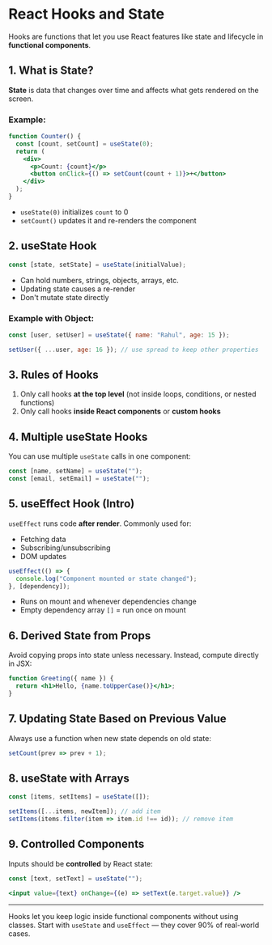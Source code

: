 # React Hooks and State

Hooks are functions that let you use React features like state and lifecycle in **functional components**.

## 1. What is State?

**State** is data that changes over time and affects what gets rendered on the screen.

### Example:

```jsx
function Counter() {
  const [count, setCount] = useState(0);
  return (
    <div>
      <p>Count: {count}</p>
      <button onClick={() => setCount(count + 1)}>+</button>
    </div>
  );
}
````

* `useState(0)` initializes `count` to 0
* `setCount()` updates it and re-renders the component

## 2. useState Hook

```js
const [state, setState] = useState(initialValue);
```

* Can hold numbers, strings, objects, arrays, etc.
* Updating state causes a re-render
* Don't mutate state directly

### Example with Object:

```jsx
const [user, setUser] = useState({ name: "Rahul", age: 15 });

setUser({ ...user, age: 16 }); // use spread to keep other properties
```

## 3. Rules of Hooks

1. Only call hooks **at the top level** (not inside loops, conditions, or nested functions)
2. Only call hooks **inside React components** or **custom hooks**

## 4. Multiple useState Hooks

You can use multiple `useState` calls in one component:

```jsx
const [name, setName] = useState("");
const [email, setEmail] = useState("");
```

## 5. useEffect Hook (Intro)

`useEffect` runs code **after render**. Commonly used for:

* Fetching data
* Subscribing/unsubscribing
* DOM updates

```jsx
useEffect(() => {
  console.log("Component mounted or state changed");
}, [dependency]);
```

* Runs on mount and whenever dependencies change
* Empty dependency array `[]` = run once on mount

## 6. Derived State from Props

Avoid copying props into state unless necessary.
Instead, compute directly in JSX:

```jsx
function Greeting({ name }) {
  return <h1>Hello, {name.toUpperCase()}</h1>;
}
```

## 7. Updating State Based on Previous Value

Always use a function when new state depends on old state:

```jsx
setCount(prev => prev + 1);
```

## 8. useState with Arrays

```jsx
const [items, setItems] = useState([]);

setItems([...items, newItem]); // add item
setItems(items.filter(item => item.id !== id)); // remove item
```

## 9. Controlled Components

Inputs should be **controlled** by React state:

```jsx
const [text, setText] = useState("");

<input value={text} onChange={(e) => setText(e.target.value)} />
```

---

Hooks let you keep logic inside functional components without using classes. Start with `useState` and `useEffect` — they cover 90% of real-world cases.
